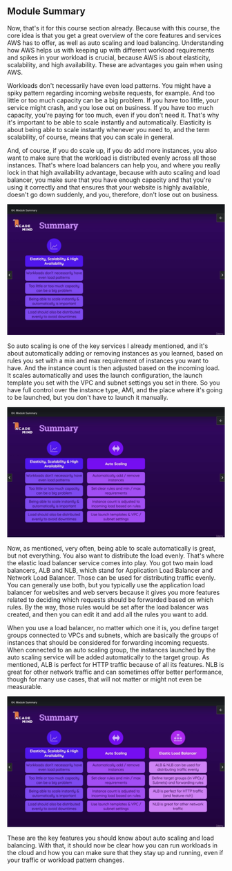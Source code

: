 ## Module Summary

Now, that's it for this course section already. Because with this course, the core idea is that you get a great overview of the core features and services AWS has to offer, as well as auto scaling and load balancing. Understanding how AWS helps us with keeping up with different workload requirements and spikes in your workload is crucial, because AWS is about elasticity, scalability, and high availability. These are advantages you gain when using AWS.

Workloads don't necessarily have even load patterns. You might have a spiky pattern regarding incoming website requests, for example. And too little or too much capacity can be a big problem. If you have too little, your service might crash, and you lose out on business. If you have too much capacity, you're paying for too much, even if you don't need it. That's why it's important to be able to scale instantly and automatically. Elasticity is about being able to scale instantly whenever you need to, and the term scalability, of course, means that you can scale in general.

And, of course, if you do scale up, if you do add more instances, you also want to make sure that the workload is distributed evenly across all those instances. That's where load balancers can help you, and where you really lock in that high availability advantage, because with auto scaling and load balancer, you make sure that you have enough capacity and that you're using it correctly and that ensures that your website is highly available, doesn't go down suddenly, and you, therefore, don't lose out on business.

![](64-01.png)

So auto scaling is one of the key services I already mentioned, and it's about automatically adding or removing instances as you learned, based on rules you set with a min and max requirement of instances you want to have. And the instance count is then adjusted based on the incoming load. It scales automatically and uses the launch configuration, the launch template you set with the VPC and subnet settings you set in there. So you have full control over the instance type, AMI, and the place where it's going to be launched, but you don't have to launch it manually.

![](64-02.png)

Now, as mentioned, very often, being able to scale automatically is great, but not everything. You also want to distribute the load evenly. That's where the elastic load balancer service comes into play. You got two main load balancers, ALB and NLB, which stand for Application Load Balancer and Network Load Balancer. Those can be used for distributing traffic evenly. You can generally use both, but you typically use the application load balancer for websites and web servers because it gives you more features related to deciding which requests should be forwarded based on which rules. By the way, those rules would be set after the load balancer was created, and then you can edit it and add all the rules you want to add.

When you use a load balancer, no matter which one it is, you define target groups connected to VPCs and subnets, which are basically the groups of instances that should be considered for forwarding incoming requests. When connected to an auto scaling group, the instances launched by the auto scaling service will be added automatically to the target group. As mentioned, ALB is perfect for HTTP traffic because of all its features. NLB is great for other network traffic and can sometimes offer better performance, though for many use cases, that will not matter or might not even be measurable.

![](64-03.png)

These are the key features you should know about auto scaling and load balancing. With that, it should now be clear how you can run workloads in the cloud and how you can make sure that they stay up and running, even if your traffic or workload pattern changes.
